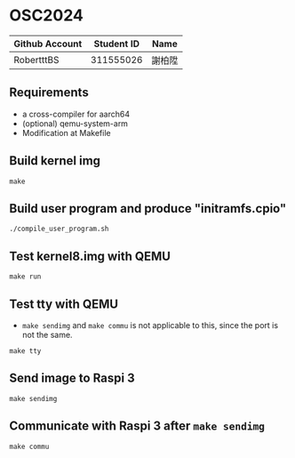 # OSC2024

| Github Account | Student ID | Name          |
|----------------|------------|---------------|
| RobertttBS     | 311555026  | 謝柏陞         |

## Requirements

* a cross-compiler for aarch64
* (optional) qemu-system-arm
* Modification at Makefile

## Build kernel img

```
make
```

## Build user program and produce "initramfs.cpio"
```
./compile_user_program.sh
```

## Test kernel8.img with QEMU

```
make run
```

## Test tty with QEMU
* `make sendimg` and `make commu` is not applicable to this, since the port is not the same.
```
make tty
```

## Send image to Raspi 3

```
make sendimg
```

## Communicate with Raspi 3 after `make sendimg`

```
make commu
```
